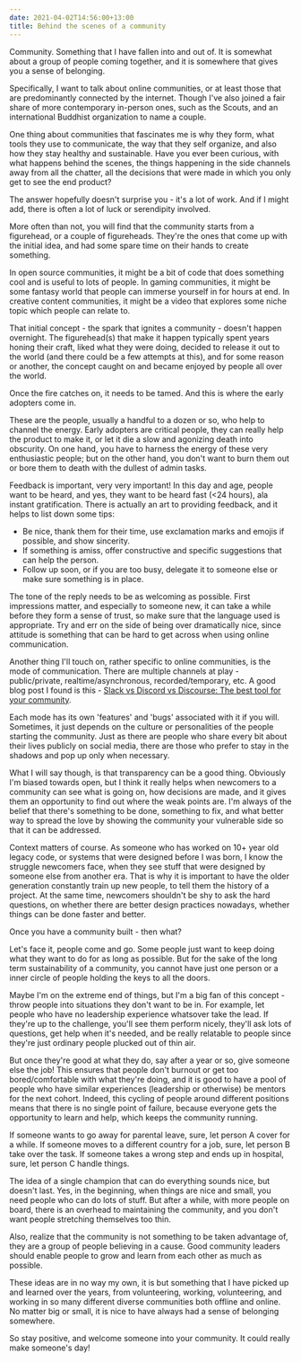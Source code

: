 ```yaml
---
date: 2021-04-02T14:56:00+13:00
title: Behind the scenes of a community
---
```


Community.
Something that I have fallen into and out of.
It is somewhat about a group of people coming together, and it is somewhere that gives you a sense of belonging.

Specifically, I want to talk about online communities, or at least those that are predominantly connected by the internet.
Though I've also joined a fair share of more contemporary in-person ones, such as the Scouts, and an international Buddhist organization to name a couple.

One thing about communities that fascinates me is why they form, what tools they use to communicate, the way that they self organize, and also how they stay healthy and sustainable.
Have you ever been curious, with what happens behind the scenes, the things happening in the side channels away from all the chatter, all the decisions that were made in which you only get to see the end product?

The answer hopefully doesn't surprise you - it's a lot of work.
And if I might add, there is often a lot of luck or serendipity involved.

More often than not, you will find that the community starts from a figurehead, or a couple of figureheads.
They're the ones that come up with the initial idea, and had some spare time on their hands to create something.

In open source communities, it might be a bit of code that does something cool and is useful to lots of people.
In gaming communities, it might be some fantasy world that people can immerse yourself in for hours at end.
In creative content communities, it might be a video that explores some niche topic which people can relate to.

That initial concept - the spark that ignites a community - doesn't happen overnight.
The figurehead(s) that make it happen typically spent years honing their craft, liked what they were doing, decided to release it out to the world (and there could be a few attempts at this), and for some reason or another, the concept caught on and became enjoyed by people all over the world.

Once the fire catches on, it needs to be tamed.
And this is where the early adopters come in.

These are the people, usually a handful to a dozen or so, who help to channel the energy.
Early adopters are critical people, they can really help the product to make it, or let it die a slow and agonizing death into obscurity.
On one hand, you have to harness the energy of these very enthusiastic people; but on the other hand, you don't want to burn them out or bore them to death with the dullest of admin tasks.

Feedback is important, very very important!
In this day and age, people want to be heard, and yes, they want to be heard fast (<24 hours), ala instant gratification.
There is actually an art to providing feedback, and it helps to list down some tips:

- Be nice, thank them for their time, use exclamation marks and emojis if possible, and show sincerity.
- If something is amiss, offer constructive and specific suggestions that can help the person.
- Follow up soon, or if you are too busy, delegate it to someone else or make sure something is in place.

The tone of the reply needs to be as welcoming as possible.
First impressions matter, and especially to someone new, it can take a while before they form a sense of trust, so make sure that the language used is appropriate.
Try and err on the side of being over dramatically nice, since attitude is something that can be hard to get across when using online communication.

Another thing I'll touch on, rather specific to online communities, is the mode of communication.
There are multiple channels at play - public/private, realtime/asynchronous, recorded/temporary, etc.
A good blog post I found is this - [Slack vs Discord vs Discourse: The best tool for your community](https://web.archive.org/web/20200603183328/https://orbit.love/blog/slack-vs-discord-vs-discourse).

Each mode has its own 'features' and 'bugs' associated with it if you will.
Sometimes, it just depends on the culture or personalities of the people starting the community.
Just as there are people who share every bit about their lives publicly on social media, there are those who prefer to stay in the shadows and pop up only when necessary.

What I will say though, is that transparency can be a good thing.
Obviously I'm biased towards open, but I think it really helps when newcomers to a community can see what is going on, how decisions are made, and it gives them an opportunity to find out where the weak points are.
I'm always of the belief that there's something to be done, something to fix, and what better way to spread the love by showing the community your vulnerable side so that it can be addressed.

Context matters of course.
As someone who has worked on 10+ year old legacy code, or systems that were designed before I was born, I know the struggle newcomers face, when they see stuff that were designed by someone else from another era.
That is why it is important to have the older generation constantly train up new people, to tell them the history of a project.
At the same time, newcomers shouldn't be shy to ask the hard questions, on whether there are better design practices nowadays, whether things can be done faster and better.

Once you have a community built - then what?

Let's face it, people come and go.
Some people just want to keep doing what they want to do for as long as possible.
But for the sake of the long term sustainability of a community, you cannot have just one person or a inner circle of people holding the keys to all the doors.

Maybe I'm on the extreme end of things, but I'm a big fan of this concept - throw people into situations they don't want to be in.
For example, let people who have no leadership experience whatsover take the lead.
If they're up to the challenge, you'll see them perform nicely, they'll ask lots of questions, get help when it's needed, and be really relatable to people since they're just ordinary people plucked out of thin air.

But once they're good at what they do, say after a year or so, give someone else the job!
This ensures that people don't burnout or get too bored/comfortable with what they're doing, and it is good to have a pool of people who have similar experiences (leadership or otherwise) be mentors for the next cohort.
Indeed, this cycling of people around different positions means that there is no single point of failure, because everyone gets the opportunity to learn and help, which keeps the community running.

If someone wants to go away for parental leave, sure, let person A cover for a while.
If someone moves to a different country for a job, sure, let person B take over the task.
If someone takes a wrong step and ends up in hospital, sure, let person C handle things.

The idea of a single champion that can do everything sounds nice, but doesn't last.
Yes, in the beginning, when things are nice and small, you need people who can do lots of stuff.
But after a while, with more people on board, there is an overhead to maintaining the community, and you don't want people stretching themselves too thin.

Also, realize that the community is not something to be taken advantage of, they are a group of people believing in a cause.
Good community leaders should enable people to grow and learn from each other as much as possible.

These ideas are in no way my own, it is but something that I have picked up and learned over the years, from volunteering, working, volunteering, and working in so many different diverse communities both offline and online.
No matter big or small, it is nice to have always had a sense of belonging somewhere.

So stay positive, and welcome someone into your community.
It could really make someone's day!
